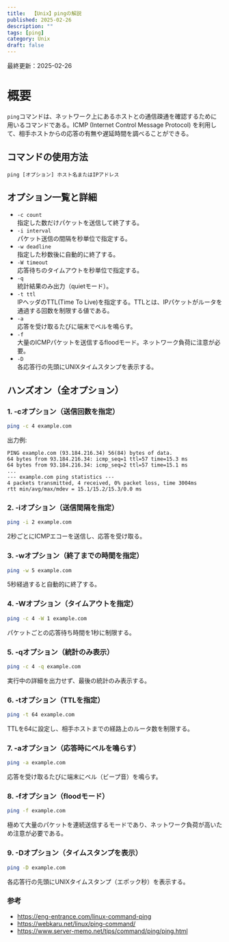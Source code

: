 ```yaml
---
title:  【Unix】pingの解説
published: 2025-02-26
description: ""
tags: [ping]
category: Unix
draft: false
---
```

最終更新：2025-02-26

# 概要

`ping`コマンドは、ネットワーク上にあるホストとの通信疎通を確認するために用いるコマンドである。ICMP (Internet Control Message Protocol) を利用して、相手ホストからの応答の有無や遅延時間を調べることができる。


## コマンドの使用方法

```
ping [オプション] ホスト名またはIPアドレス
```


## オプション一覧と詳細

- `-c count`  
  指定した数だけパケットを送信して終了する。
- `-i interval`  
  パケット送信の間隔を秒単位で指定する。
- `-w deadline`  
  指定した秒数後に自動的に終了する。
- `-W timeout`  
  応答待ちのタイムアウトを秒単位で指定する。
- `-q`  
  統計結果のみ出力（quietモード）。
- `-t ttl`  
  IPヘッダのTTL(Time To Live)を指定する。TTLとは、IPパケットがルータを通過する回数を制限する値である。
- `-a`  
  応答を受け取るたびに端末でベルを鳴らす。
- `-f`  
  大量のICMPパケットを送信するfloodモード。ネットワーク負荷に注意が必要。
- `-D`  
  各応答行の先頭にUNIXタイムスタンプを表示する。



## ハンズオン（全オプション）

### 1. -cオプション（送信回数を指定）
```bash
ping -c 4 example.com
```
出力例:
```
PING example.com (93.184.216.34) 56(84) bytes of data.
64 bytes from 93.184.216.34: icmp_seq=1 ttl=57 time=15.3 ms
64 bytes from 93.184.216.34: icmp_seq=2 ttl=57 time=15.1 ms
...
--- example.com ping statistics ---
4 packets transmitted, 4 received, 0% packet loss, time 3004ms
rtt min/avg/max/mdev = 15.1/15.2/15.3/0.0 ms
```

### 2. -iオプション（送信間隔を指定）
```bash
ping -i 2 example.com
```
2秒ごとにICMPエコーを送信し、応答を受け取る。

### 3. -wオプション（終了までの時間を指定）
```bash
ping -w 5 example.com
```
5秒経過すると自動的に終了する。

### 4. -Wオプション（タイムアウトを指定）
```bash
ping -c 4 -W 1 example.com
```
パケットごとの応答待ち時間を1秒に制限する。

### 5. -qオプション（統計のみ表示）
```bash
ping -c 4 -q example.com
```
実行中の詳細を出力せず、最後の統計のみ表示する。

### 6. -tオプション（TTLを指定）
```bash
ping -t 64 example.com
```
TTLを64に設定し、相手ホストまでの経路上のルータ数を制限する。

### 7. -aオプション（応答時にベルを鳴らす）
```bash
ping -a example.com
```
応答を受け取るたびに端末にベル（ビープ音）を鳴らす。

### 8. -fオプション（floodモード）
```bash
ping -f example.com
```
極めて大量のパケットを連続送信するモードであり、ネットワーク負荷が高いため注意が必要である。

### 9. -Dオプション（タイムスタンプを表示）
```bash
ping -D example.com
```
各応答行の先頭にUNIXタイムスタンプ（エポック秒）を表示する。

### 参考  
- https://eng-entrance.com/linux-command-ping  
- https://webkaru.net/linux/ping-command/  
- https://www.server-memo.net/tips/command/ping/ping.html  

